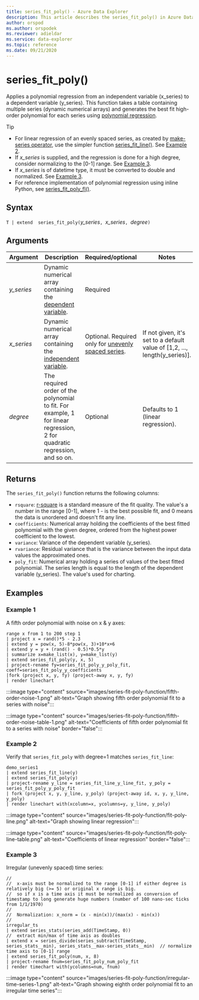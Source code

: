 ```yaml
---
title: series_fit_poly() - Azure Data Explorer
description: This article describes the series_fit_poly() in Azure Data Explorer.
author: orspod
ms.author: orspodek
ms.reviewer: adieldar
ms.service: data-explorer
ms.topic: reference
ms.date: 09/21/2020
---
```

# series_fit_poly()

Applies a polynomial regression from an independent variable (x_series) to a dependent variable (y_series). This function takes a table containing multiple series (dynamic numerical arrays) and generates the best fit high-order polynomial for each series using [polynomial regression](https://en.wikipedia.org/wiki/Polynomial_regression). 

> [!TIP]
> * For linear regression of an evenly spaced series, as created by [make-series operator](make-seriesoperator.md), use the simpler function [series_fit_line()](series-fit-linefunction.md). See [Example 2](#example-2).
> * If *x_series* is supplied, and the regression is done for a high degree, consider normalizing to the [0-1] range. See [Example 3](#example-3).
> * If *x_series* is of datetime type, it must be converted to double and normalized. See [Example 3](#example-3).
> * For reference implementation of polynomial regression using inline Python, see [series_fit_poly_fl()](../functions-library/series-fit-poly-fl.md).


## Syntax

`T | extend  series_fit_poly(`*y_series*`, `*x_series*`, `*degree*`)`
  
## Arguments

|Argument| Description| Required/optional| Notes|
|---|---|---|---|
| *y_series* | Dynamic numerical array containing the [dependent variable](https://en.wikipedia.org/wiki/Dependent_and_independent_variables). | Required |
| *x_series* | Dynamic numerical array containing the [independent variable](https://en.wikipedia.org/wiki/Dependent_and_independent_variables). | Optional. Required only for [unevenly spaced series](https://en.wikipedia.org/wiki/Unevenly_spaced_time_series). | If not given, it's set to a default value of [1,2, ..., length(y_series)].|
| *degree* | The required order of the polynomial to fit. For example, 1 for linear regression, 2 for quadratic regression, and so on. | Optional | Defaults to 1 (linear regression).|

## Returns

The `series_fit_poly()` function returns the following columns:

* `rsquare`: [r-square](https://en.wikipedia.org/wiki/Coefficient_of_determination) is a standard measure of the fit quality. The value's a number in the range [0-1], where 1 - is the best possible fit, and 0 means the data is unordered and doesn't fit any line.
* `coefficients`:  Numerical array holding the coefficients of the best fitted polynomial with the given degree, ordered from the highest power coefficient to the lowest.
* `variance`: Variance of the dependent variable (y_series).
* `rvariance`: Residual variance that is the variance between the input data values the approximated ones.
* `poly_fit`: Numerical array holding a series of values of the best fitted polynomial. The series length is equal to the length of the dependent variable (y_series). The value's used for charting.

## Examples

### Example 1

A fifth order polynomial with noise on x & y axes:

<!-- csl: https://help.apl.windows.net:443/Samples -->
```apl
range x from 1 to 200 step 1
| project x = rand()*5 - 2.3
| extend y = pow(x, 5)-8*pow(x, 3)+10*x+6
| extend y = y + (rand() - 0.5)*0.5*y
| summarize x=make_list(x), y=make_list(y)
| extend series_fit_poly(y, x, 5)
| project-rename fy=series_fit_poly_y_poly_fit, coeff=series_fit_poly_y_coefficients
|fork (project x, y, fy) (project-away x, y, fy)
| render linechart 
```

:::image type="content" source="images/series-fit-poly-function/fifth-order-noise-1.png" alt-text="Graph showing fifth order polynomial fit to a series with noise":::

:::image type="content" source="images/series-fit-poly-function/fifth-order-noise-table-1.png" alt-text="Coefficients of fifth order polynomial fit to  a series with noise" border="false":::

### Example 2

Verify that `series_fit_poly` with degree=1 matches `series_fit_line`:

<!-- csl: https://help.apl.windows.net:443/Samples -->
```apl
demo_series1
| extend series_fit_line(y)
| extend series_fit_poly(y)
| project-rename y_line = series_fit_line_y_line_fit, y_poly = series_fit_poly_y_poly_fit
| fork (project x, y, y_line, y_poly) (project-away id, x, y, y_line, y_poly) 
| render linechart with(xcolumn=x, ycolumns=y, y_line, y_poly)
```

:::image type="content" source="images/series-fit-poly-function/fit-poly-line.png" alt-text="Graph showing linear regression":::

:::image type="content" source="images/series-fit-poly-function/fit-poly-line-table.png" alt-text="Coefficients of linear regression" border="false":::
    
### Example 3

Irregular (unevenly spaced) time series:

<!-- csl: https://help.apl.windows.net:443/Samples -->
```apl
//
//  x-axis must be normalized to the range [0-1] if either degree is relatively big (>= 5) or original x range is big.
//  so if x is a time axis it must be normalized as conversion of timestamp to long generate huge numbers (number of 100 nano-sec ticks from 1/1/1970)
//
//  Normalization: x_norm = (x - min(x))/(max(x) - min(x))
//
irregular_ts
| extend series_stats(series_add(TimeStamp, 0))                                                                 //  extract min/max of time axis as doubles
| extend x = series_divide(series_subtract(TimeStamp, series_stats__min), series_stats__max-series_stats__min)  // normalize time axis to [0-1] range
| extend series_fit_poly(num, x, 8)
| project-rename fnum=series_fit_poly_num_poly_fit
| render timechart with(ycolumns=num, fnum)
```
:::image type="content" source="images/series-fit-poly-function/irregular-time-series-1.png" alt-text="Graph showing eighth order polynomial fit to an irregular time series":::
